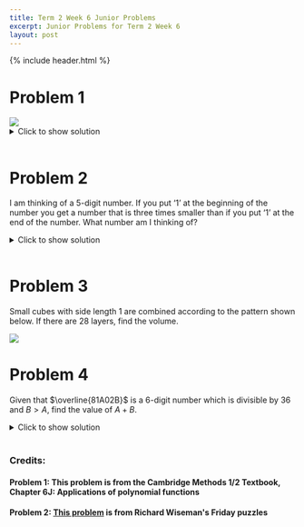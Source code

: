 ```yaml
---
title: Term 2 Week 6 Junior Problems
excerpt: Junior Problems for Term 2 Week 6
layout: post
---
```

{% include header.html %}

# Problem 1
<img src="{{site.baseurl}}/static/2022T2Week6Junior1Q.png"/>

<details>
<summary>Click to show solution</summary>
<img src="{{site.baseurl}}/static/2022T2Week6Junior1A.png"/>
</details>
<br>

# Problem 2

I am thinking of a 5-digit number. If you put ‘1’ at the beginning of the number you get a number that is three times smaller than if you put ‘1’ at the end of the number. What number am I thinking of?
<details>
<summary>Click to show solution</summary>
Solve $3 \times (100000 + x) = 10 \times x + 1$ for $x$
This gives $42857$
</details>
<br>

# Problem 3

Small cubes with side length 1 are combined according to the pattern shown below. If there are 28 layers, find the volume.

<img src="{{site.baseurl}}/static/2022T2Week6Junior3Q.png"/>

# Problem 4

Given that $\overline{81A02B}$ is a $6$-digit number which is divisible by $36$ and $B > A,$ find the value of $A + B$.

<details>
<summary>Click to show solution</summary>
<img src="{{site.baseurl}}/static/2022T2Week6Junior3A.jpg"/>
</details>
<br>

### Credits:
#### Problem 1: This problem is from the Cambridge Methods 1/2 Textbook, Chapter 6J: Applications of polynomial functions
#### Problem 2: [This problem](https://richardwiseman.wordpress.com/2013/12/02/answer-to-the-friday-puzzle-234/) is from Richard Wiseman's Friday puzzles